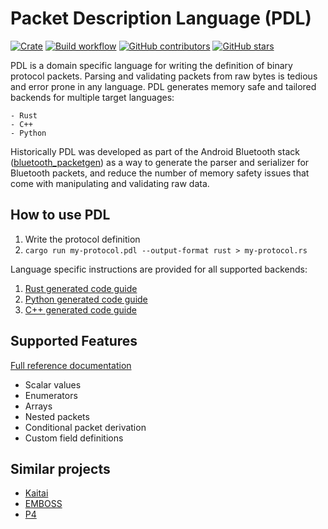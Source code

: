 # Packet Description Language (PDL)

[![Crate](https://img.shields.io/crates/v/pdl-compiler?style=flat-square)](https://crates.io/crates/pdl-compiler)
[![Build workflow](https://img.shields.io/github/actions/workflow/status/google/pdl/build.yml?style=flat-square)](https://github.com/google/pdl/actions/workflows/build.yml?query=branch%3Amain)
[![GitHub contributors](https://img.shields.io/github/contributors/google/pdl?style=flat-square)](https://github.com/google/pdl/graphs/contributors)
[![GitHub stars](https://img.shields.io/github/stars/google/pdl?style=flat-square)](https://github.com/google/pdl/stargazers)

PDL is a domain specific language for writing the definition of binary protocol
packets. Parsing and validating packets from raw bytes is tedious and error
prone in any language. PDL generates memory safe and tailored backends for
multiple target languages:

    - Rust
    - C++
    - Python

Historically PDL was developed as part of the Android Bluetooth stack
([bluetooth_packetgen](https://cs.android.com/android/platform/superproject/+/master:packages/modules/Bluetooth/system/gd/packet/))
as a way to generate the parser and serializer for Bluetooth packets, and
reduce the number of memory safety issues that come with manipulating
and validating raw data.

## How to use PDL

1. Write the protocol definition
1. `cargo run my-protocol.pdl --output-format rust > my-protocol.rs`

Language specific instructions are provided for all supported backends:

1. [Rust generated code guide](doc/rust-generated-code-guide.rst)
1. [Python generated code guide](doc/python-generated-code-guide.rst)
1. [C++ generated code guide](doc/cxx-generated-code-guide.rst)

## Supported Features

[Full reference documentation](doc/reference.md)
- Scalar values
- Enumerators
- Arrays
- Nested packets
- Conditional packet derivation
- Custom field definitions

## Similar projects

- [Kaitai](https://kaitai.io)
- [EMBOSS](https://github.com/kimrutherford/EMBOSS)
- [P4](https://p4.org/p4-spec/docs/P4-16-v1.0.0-spec.html)
